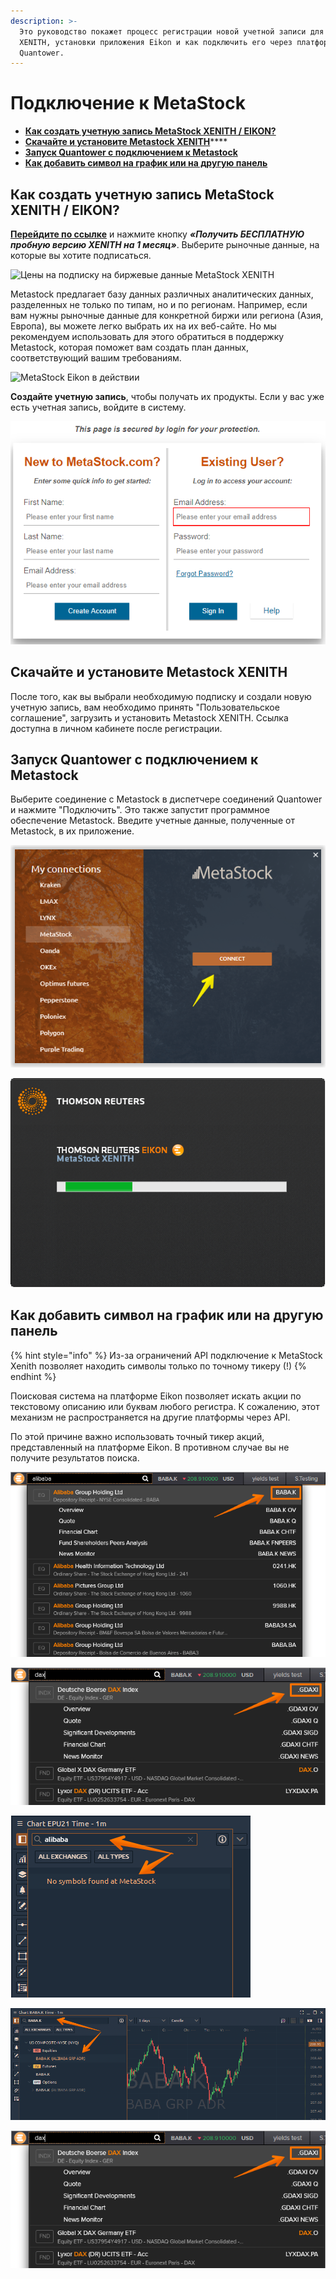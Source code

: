 ```yaml
---
description: >-
  Это руководство покажет процесс регистрации новой учетной записи для MetaStock
  XENITH, установки приложения Eikon и как подключить его через платформу
  Quantower.
---
```


# Подключение к MetaStock

* ****[**Как создать учетную запись MetaStock XENITH / EIKON?**](connection-to-metastock.md#kak-sozdat-uchetnuyu-zapis-metastock-xenith-eikon)****
* [**Скачайте и установите Metastock XENITH**](https://app.gitbook.com/@quantower/s/quantower-ru/\~/drafts/-Mf2S4zWrMsbBFI05SuA/connections/connection-to-metastock#download-and-install-metastock-xenith)****
* ****[**Запуск Quantower с подключением к Metastock**](https://app.gitbook.com/@quantower/s/quantower-ru/\~/drafts/-Mf2S4zWrMsbBFI05SuA/connections/connection-to-metastock#launch-quantower-with-metastock-connection)****
* ****[**Как добавить символ на график или на другую панель**](connection-to-metastock.md#kak-dobavit-simvol-na-grafik-ili-na-druguyu-panel)****

## Как создать учетную запись MetaStock XENITH / EIKON?

[**Перейдите по ссылке**](https://www.metastock.com/offer/ek/?whc=quantowerek\&pc=Eq-quantower) и нажмите кнопку _**«Получить БЕСПЛАТНУЮ пробную версию XENITH на 1 месяц»**_. Выберите рыночные данные, на которые вы хотите подписаться.

![Цены на подписку на биржевые данные MetaStock XENITH](../.gitbook/assets/pricing-metastoc-xenith-\_-eikon.png)

Metastock предлагает базу данных различных аналитических данных, разделенных не только по типам, но и по регионам. Например, если вам нужны рыночные данные для конкретной биржи или региона (Азия, Европа), вы можете легко выбрать их на их веб-сайте. Но мы рекомендуем использовать для этого обратиться в поддержку Metastock, которая поможет вам создать план данных, соответствующий вашим требованиям.

![MetaStock Eikon в действии](<../.gitbook/assets/screenshot\_3 (1).png>)

**Создайте учетную запись**, чтобы получать их продукты. Если у вас уже есть учетная запись, войдите в систему.

![Войдите в свою учетную запись или создайте новую](../.gitbook/assets/create-an-account-metastock.png)

## Скачайте и установите Metastock XENITH

После того, как вы выбрали необходимую подписку и создали новую учетную запись, вам необходимо принять "Пользовательское соглашение", загрузить и установить Metastock XENITH. Ссылка доступна в личном кабинете после регистрации.

## Запуск Quantower с подключением к Metastock

Выберите соединение с Metastock в диспетчере соединений Quantower и нажмите "Подключить". Это также запустит программное обеспечение Metastock. Введите учетные данные, полученные от Metastock, в их приложение.

![Нажмите кнопку «Подключиться», и платформа автоматически запустит платформу Eikon.](../.gitbook/assets/connection-to-metastock.png)

![Запуск MetaStock XENITH Eikon](../.gitbook/assets/thomson-reuters-eikon-connection.png)

## Как добавить символ на график или на другую панель

{% hint style="info" %}
Из-за ограничений API подключение к MetaStock Xenith позволяет находить символы только по точному тикеру (!)
{% endhint %}

Поисковая система на платформе Eikon позволяет искать акции по текстовому описанию или буквам любого регистра. К сожалению, этот механизм не распространяется на другие платформы через API.

По этой причине важно использовать точный тикер акций, представленный на платформе Eikon. В противном случае вы не получите результатов поиска.

![Используйте точный тикер акций, чтобы получать рыночные данные в Quantower](../.gitbook/assets/tiker-poisk.png)

![Используйте точный тикер акций, чтобы получать рыночные данные в Quantower](<../.gitbook/assets/tiker-2 (1).png>)

![Поиск по описанию не найдет акции](../.gitbook/assets/poisk-po-opisaniyu.png)

![Поиск работает только по точному тикеру](../.gitbook/assets/poisk-po-tochnomu-tikeru.png)

![Поиск работает только по точному тикеру](../.gitbook/assets/tiker-2.png)





